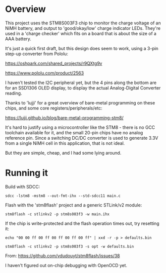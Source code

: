 # Overview

This project uses the STM8S003F3 chip to monitor the charge voltage of an NiMH battery, and output to 'good/okay/low' charge indicator LEDs. They're used in a 'charge checker' which fits on a board that is about the size of a AAA battery.

It's just a quick first draft, but this design does seem to work, using a 3-pin step-up converter from Pololu:

https://oshpark.com/shared_projects/r9QXtg9v

https://www.pololu.com/product/2563

I haven't tested the I2C peripheral yet, but the 4 pins along the bottom are for an SSD1306 OLED display, to display the actual Analog-Digital Converter reading.

Thanks to 'lujji' for a great overview of bare-metal programming on these chips, and some core registers/peripherals/etc:

https://lujji.github.io/blog/bare-metal-programming-stm8/

It's hard to justify using a microcontroller like the STM8 - there is no GCC toolchain available for it, and the small 20-pin chips have no analog reference pin. Since a switching DC/DC converter is used to generate 3.3V from a single NiMH cell in this application, that is not ideal.

But they are simple, cheap, and I had some lying around.

# Running it

Build with SDCC:

`sdcc -lstm8 -mstm8 --out-fmt-ihx --std-sdcc11 main.c`

Flash with the 'stm8flash' project and a generic STLink/v2 module:

`stm8flash -c stlinkv2 -p stm8s003f3 -w main.ihx`

If the chip is write-protected and the flash operation times out, try resetting it:

`echo "00 00 ff 00 ff 00 ff 00 ff 00 ff" | xxd -r -p > defaults.bin`

`stm8flash -c stlinkv2 -p stm8s003f3 -s opt -w defaults.bin`

From: https://github.com/vdudouyt/stm8flash/issues/38

I haven't figured out on-chip debugging with OpenOCD yet.

